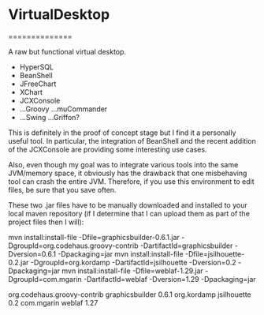 # VirtualDesktop
==============

A raw but functional virtual desktop.
+ HyperSQL
+ BeanShell
+ JFreeChart
+ XChart
+ JCXConsole
+ ...Groovy ...muCommander
+ ...Swing ...Griffon?

This is definitely in the proof of concept stage
but I find it a personally useful tool.
In particular, the integration of BeanShell and
the recent addition of the JCXConsole are providing
some interesting use cases.

Also, even though my goal was to integrate various
tools into the same JVM/memory space, it obviously
has the drawback that one misbehaving tool can
crash the entire JVM.  Therefore, if you use this
environment to edit files, be sure that you save
often.

These two .jar files have to be manually downloaded and installed to your
local maven repository (if I determine that I can upload them as part
of the project files then I will):

mvn install:install-file -Dfile=graphicsbuilder-0.6.1.jar -DgroupId=org.codehaus.groovy-contrib -DartifactId=graphicsbuilder -Dversion=0.6.1 -Dpackaging=jar
mvn install:install-file -Dfile=jsilhouette-0.2.jar -DgroupId=org.kordamp -DartifactId=jsilhouette -Dversion=0.2 -Dpackaging=jar
mvn install:install-file -Dfile=weblaf-1.29.jar -DgroupId=com.mgarin -DartifactId=weblaf -Dversion=1.29 -Dpackaging=jar

<dependency>
    <groupId>org.codehaus.groovy-contrib</groupId>
    <artifactId>graphicsbuilder</artifactId>
    <version>0.6.1</version>
</dependency>

<dependency>
    <groupId>org.kordamp</groupId>
    <artifactId>jsilhouette</artifactId>
    <version>0.2</version>
</dependency>

<dependency>
    <groupId>com.mgarin</groupId>
    <artifactId>weblaf</artifactId>
    <version>1.27</version>
</dependency>
